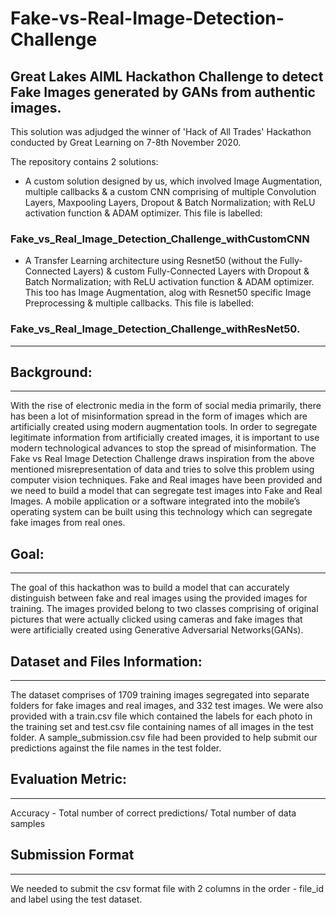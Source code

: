 # Fake-vs-Real-Image-Detection-Challenge
Great Lakes AIML Hackathon Challenge to detect Fake Images generated by GANs from authentic images.
---
This solution was adjudged the winner of 'Hack of All Trades' Hackathon conducted by Great Learning on 7-8th November 2020. 

The repository contains 2 solutions:
- A custom solution designed by us, which involved Image Augmentation, multiple callbacks & a custom CNN comprising of multiple Convolution Layers, Maxpooling Layers, Dropout & Batch Normalization; with ReLU activation function & ADAM optimizer. This file is labelled: 
### Fake_vs_Real_Image_Detection_Challenge_withCustomCNN
- A Transfer Learning architecture using Resnet50 (without the Fully-Connected Layers) & custom Fully-Connected Layers with Dropout & Batch Normalization; with ReLU activation function & ADAM optimizer. This too has Image Augmentation, alog with Resnet50 specific Image Preprocessing & multiple callbacks. This file is labelled: 
### Fake_vs_Real_Image_Detection_Challenge_withResNet50.

---
## Background:
---
With the rise of electronic media in the form of social media primarily, there has been a lot of misinformation spread in the form of images which are artificially created using modern
augmentation tools. In order to segregate legitimate information from artificially created images, it is important to use modern technological advances to stop the spread of misinformation.
The Fake vs Real Image Detection Challenge draws inspiration from the above mentioned misrepresentation of data and tries to solve this problem using computer vision techniques.
Fake and Real images have been provided and we need to build a model that can segregate test images into Fake and Real Images. A mobile application or a software integrated into the
mobile’s operating system can be built using this technology which can segregate fake images from real ones.

## Goal:
---
The goal of this hackathon was to build a model that can accurately distinguish between fake and real images using the provided images for training. The images provided belong to two classes
comprising of original pictures that were actually clicked using cameras and fake images that were artificially created using Generative Adversarial Networks(GANs).

## Dataset and Files Information:
---
The dataset comprises of 1709 training images segregated into separate folders for fake images and real images, and 332 test images. We were also provided with a train.csv file which contained the labels for each photo in the training set
and test.csv file containing names of all images in the test folder. A sample_submission.csv file had been provided to help submit our predictions against the
file names in the test folder.

## Evaluation Metric:
---
Accuracy - Total number of correct predictions/ Total number of data samples

## Submission Format
---
We needed to submit the csv format file with 2 columns in the order -
file_id and label using the test dataset.
